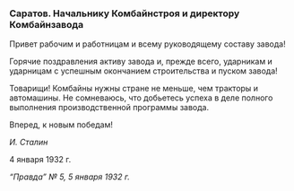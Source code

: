 ### Саратов. Начальнику Комбайнстроя и директору Комбайнзавода

Привет рабочим и работницам и всему руководящему составу завода!

Горячие поздравления активу завода и, прежде всего, ударникам и ударницам с успешным окончанием строительства и пуском завода!

Товарищи! Комбайны нужны стране не меньше, чем тракторы и автомашины. Не сомневаюсь, что добьетесь успеха в деле полного выполнения производственной программы завода.

Вперед, к новым победам!

_И. Сталин_

4 января 1932 г.

_“Правда” № 5, 5 января 1932 г._